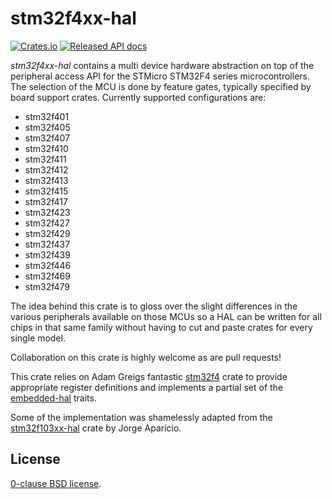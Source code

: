 stm32f4xx-hal
=============

[![Crates.io](https://img.shields.io/crates/v/stm32f4xx-hal.svg)](https://crates.io/crates/stm32f4xx-hal)
[![Released API docs](https://docs.rs/stm32f4xx-hal/badge.svg)](https://docs.rs/stm32f4xx-hal)

_stm32f4xx-hal_ contains a multi device hardware abstraction on top of the
peripheral access API for the STMicro STM32F4 series microcontrollers. The
selection of the MCU is done by feature gates, typically specified by board
support crates. Currently supported configurations are:

* stm32f401
* stm32f405
* stm32f407
* stm32f410
* stm32f411
* stm32f412
* stm32f413
* stm32f415
* stm32f417
* stm32f423
* stm32f427
* stm32f429
* stm32f437
* stm32f439
* stm32f446
* stm32f469
* stm32f479

The idea behind this crate is to gloss over the slight differences in the
various peripherals available on those MCUs so a HAL can be written for all
chips in that same family without having to cut and paste crates for every
single model.

Collaboration on this crate is highly welcome as are pull requests!

This crate relies on Adam Greigs fantastic [stm32f4][] crate to provide
appropriate register definitions and implements a partial set of the
[embedded-hal][] traits.

Some of the implementation was shamelessly adapted from the [stm32f103xx-hal][]
crate by Jorge Aparicio.

[stm32f4]: https://crates.io/crates/stm32f4
[stm32f103xx-hal]: https://github.com/japaric/stm32f103xx-hal
[embedded-hal]: https://github.com/rust-embedded/embedded-hal

License
-------

[0-clause BSD license](LICENSE-0BSD.txt).
